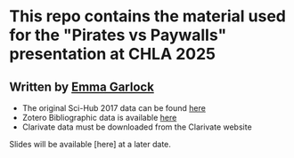 # This repo contains the material used for the "Pirates vs Paywalls" presentation at CHLA 2025
## Written by [Emma Garlock](https://emmagarlock.com/)

- The original Sci-Hub 2017 data can be found [here](https://zenodo.org/records/1158301)
- Zotero Bibliographic data is available [here](https://github.com/esgarlock/chla_scihub/blob/e6421d7e6b94b1fabe622e771ad606db91b69127/SciHubDOI.csv)
- Clarivate data must be downloaded from the Clarivate website

Slides will be available [here] at a later date. 
  
